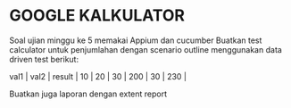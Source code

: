 # GOOGLE KALKULATOR

Soal ujian minggu ke 5 memakai Appium dan cucumber Buatkan test calculator untuk penjumlahan dengan scenario outline menggunakan data driven test berikut:

val1 | val2 | result | 10 | 20 | 30 | 200 | 30 | 230 |

Buatkan juga laporan dengan extent report